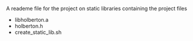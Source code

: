 A reademe file for the project on static libraries
containing the project files

* libholberton.a
* holberton.h
* create_static_lib.sh
